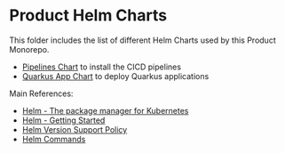 # Product Helm Charts

This folder includes the list of different Helm Charts used by this Product Monorepo.

* [Pipelines Chart](./pipelines-chart/README.md) to install the CICD pipelines
* [Quarkus App Chart](./quarkus-app-chart/README.md) to deploy Quarkus applications

Main References:

* [Helm - The package manager for Kubernetes](https://helm.sh/)
* [Helm - Getting Started](https://helm.sh/docs/chart_template_guide/getting_started/)
* [Helm Version Support Policy](https://helm.sh/docs/topics/version_skew/)
* [Helm Commands](https://helm.sh/docs/helm/)
